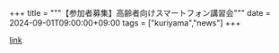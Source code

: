 +++
title = """【参加者募集】高齢者向けスマートフォン講習会"""
date = 2024-09-01T09:00:00+09:00
tags = ["kuriyama","news"]
+++


[link](https://www.town.kuriyama.hokkaido.jp/soshiki/61/28395.html)
